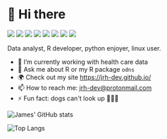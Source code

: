 # 👋 Hi there

![](https://img.shields.io/badge/-Linux-FCC624?logo=Linux&logoColor=white&style=flat)
![](https://img.shields.io/badge/-Pop!_OS-48B9C7?logo=Pop!_OS&logoColor=white&style=flat)
![](https://img.shields.io/badge/-R-276DC3?logo=R&logoColor=white&style=flat)
![](https://img.shields.io/badge/-Python-3776AB?logo=Python&logoColor=white&style=flat)
![](https://img.shields.io/badge/-PostgreSQL-4169E1?logo=PostgreSQL&logoColor=white&style=flat)
![](https://img.shields.io/badge/-vscode-007ACC?logo=Visual%20Studio%20Code&logoColor=white&style=flat)
![](https://img.shields.io/badge/-RStudio-007ACC?logo=RStudio&logoColor=white&style=flat)
[![](https://img.shields.io/badge/-Spotify-1DB954?logo=Spotify&logoColor=white&style=flat)](https://open.spotify.com/user/31rdtlg222hpvpcnnwphyz5kq43a)

Data analyst, R developer, python enjoyer, linux user.

- 🔭 I’m currently working with health care data
- 💬 Ask me about R or my R package `odns`
- 🌍 Check out my site <https://jrh-dev.github.io/>
- 📫 How to reach me: jrh-dev@protonmail.com
- ⚡ Fun fact: dogs can't look up :cricket_game::zombie::beer:

![James' GitHub stats](https://github-readme-stats.vercel.app/api?username=jrh-dev&show_icons=true&theme=nord)

![Top Langs](https://github-readme-stats.vercel.app/api/top-langs/?username=jrh-dev&theme=nord&hide=html,css,scss)
